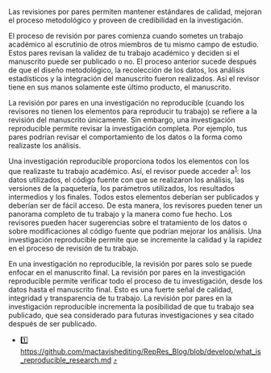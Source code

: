 Las revisiones por pares permiten mantener estándares de calidad, mejoran el proceso metodológico y
proveen de credibilidad en la investigación.

El proceso de revisión por pares comienza cuando sometes un trabajo académico al escrutinio de otros
miembros de tu mismo campo de estudio. Estos pares revisan la validez de tu trabajo académico y
deciden si el manuscrito puede ser publicado o no. El proceso anterior sucede después de que el
diseño metodológico, la recolección de los datos, los análisis estadísticos y la integración del
manuscrito fueron realizados. Así el revisor tiene en sus manos solamente este último producto, el
manuscrito.

La revisión por pares en una investigación no reproducible (cuando los revisores no tienen los
elementos para reproducir tu trabajo) se refiere a la revisión del manuscrito únicamente. Sin
embargo, una investigación reproducible permite revisar la investigación completa. Por ejemplo, tus
pares podrían revisar el comportamiento de los datos o la forma como realizaste los análisis.

Una investigación reproducible proporciona todos los elementos con los que realizaste tu trabajo
académico. Así, el revisor puede acceder a<sup id = "1">[1](#rep-res)</sup>: los datos utilizados,
el código fuente con que se realizaron los análisis, las versiones de la paquetería, los parámetros
utilizados, los resultados intermedios y los finales. Todos estos elementos deberían ser publicados
y deberían ser de fácil acceso. De esta manera, los revisores pueden tener un panorama completo de
tu trabajo y la manera como fue hecho. Los revisores pueden hacer sugerencias sobre el tratamiento
de los datos o sobre modificaciones al código fuente que podrían mejorar los análisis. Una
investigación reproducible permite que se incremente la calidad y la rapidez en el proceso de
revisión de tu trabajo.

En una investigación no reproducible, la revisión por pares solo se puede enfocar en el manuscrito
final. La revisión por pares en la investigación reproducible permite verificar todo el proceso de
tu investigación, desde los datos hasta el manuscrito final. Esto es una fuerte señal de calidad,
integridad y transparencia de tu trabajo. La revisión por pares en la investigación reproducible
incrementa la posibilidad de que tu trabajo sea publicado, que sea considerado para futuras
investigaciones y sea citado después de ser publicado.

- <a name="rep-res">1️⃣</a> https://github.com/mactavishediting/RepRes_Blog/blob/develop/what_is_reproducible_research.md [⤴️](#1)
